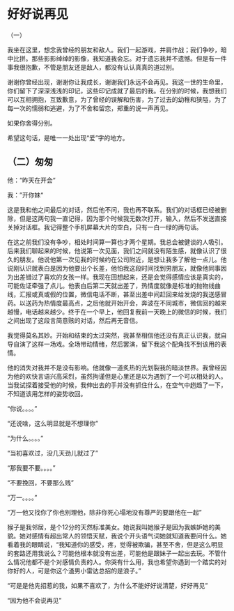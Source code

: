 # 好好说再见


（一）


我坐在这里，想念我曾经的朋友和敌人。我们一起游戏，并肩作战；我们争吵，暗中比拼。那些影影绰绰的影像，我知道我会忘。对于遗忘我并不遗憾。但是有一件事我很抱歉，不管是朋友还是敌人，都没有认认真真的道过别。


谢谢你曾经出现，谢谢你让我成长，谢谢我们永远不会再见。我这一世的生命里，你们留下了深深浅浅的印记，这些印记成就了最后的我。在分别的时候，我想我们可以互相拥抱，互致歉意，为了曾经的误解和伤害，为了过去的幼稚和狭隘，为了每一次的懦弱和逃避，为了不舍和留恋，郑重的说一声再见。


如果你舍得分别。

希望这句话，是唯一一处出现“爱”字的地方。

## （二）匆匆


他：“昨天在开会“


我：”开你妹“

这是我和他之间最后的对话，然后他不问，我也再不联系。我们的对话框已经被删除，但是这两句我一直记得，因为那个时候我无数次打开，输入，然后不发送直接关掉对话框。我记得整个手机屏幕大片的空白，只有一白一绿的两句话。

在这之前我们没有争吵，相处时间算一算也才两个星期。我总会被健谈的人吸引。后来我们聊起来的时候，他说第一次见面，我们之间就没有陌生感，就像认识了很久的朋友。他说他第一次见我的时候约在公司附近，是想让我多了解他一点儿。他说刚认识就表白是因为他要出个长差，他怕我这段时间找到男朋友，就像他同事因为出差错过了喜欢的女孩一样。我现在回想起来，还是会觉得感情应该是真实的，可能佐证牵强了点儿。他表白后第二天就出差了，热情度就像是标准的抛物线曲线，汇报或真或假的位置，微信电话不断，甚至出差中间赶回来给发烧的我送感冒药。以送药为热情度最高点，之后他就开始开会，奔波在不同城市，微信回的越来越慢，电话越来越少。终于在一个早上，他回复我前一天晚上的微信的时候，我们之间出现了这段言简意赅的对话，然后再无音信。

我觉得莫名其妙。开始和结束的太过突然，我甚至相信他还没有真正认识我，就自导自演了这样一场戏。全场带动情绪，然后罢演，留下我这个配角找不到该用的表情。

他的消失对我并不是没有影响。他就像一道炙热的光划裂我的暗淡世界。我曾经因为他的欢快言语兴高采烈，虽然拘谨但是心里还是以为遇到了一个可以相处的人。当我试探着接受他的时候，我伸出去的手并没有抓住什么，在空气中趔趋了一下，不知道该用怎样的姿势收回。

“你说。。。。” 

“还说啥，这么明显就是不想理你”

“为什么。。。。”

“当初喜欢过，没几天劲儿就过了”

“那我要不要。。。。”

“不要挽回，不要那么贱”

“万一。。。。”

“万一他又找你了你也别理他，除非你死心塌地没有尊严的要跟他在一起”

猴子是我邻居，是个12分的天然标准美女。她说我叫她猴子是因为我嫉妒她的美貌。她对感情有超出常人的领悟天赋，我说个开头语气词她就知道我要问什么。她看着我的眼睛说，“我知道你的感受，疼，觉得被欺骗，甚至不舍，但是这么明显的套路还用我说么？可能他根本就没有出差，可能他是跟妹子一起出去玩。不管什么情况他都不是个对感情负责的人。你哭有什么用，我也希望你遇到一个踏实的对你好的人，可是你这个渣男小雷达总招的是浪子。”

“可是是他先招惹的我，如果不喜欢了，为什么不能好好说清楚，好好再见”

“因为他不会说再见”






